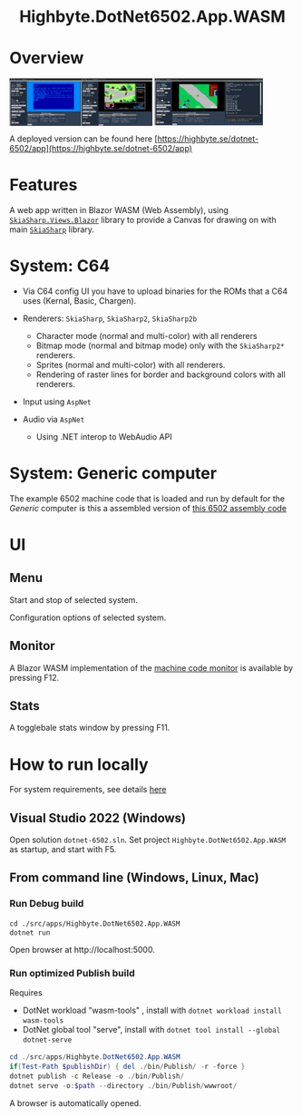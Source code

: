 <h1 align="center">Highbyte.DotNet6502.App.WASM</h1>

# Overview
<img align="top" src="Screenshots/WASM_C64_Basic.png" width="25%" height="25%" title="Blazor WebAssembly app, C64 Basic" /><img align="top" src="Screenshots/WASM_C64_LastNinja.png" width="25%" height="25%" title="BBlazor WebAssembly app, C64 Last Ninja" /> <img align="top" src="Screenshots/WASM_C64_Monitor.png" width="38%" height="38%" title="Blazor WebAssembly app, C64 monitor" />

A deployed version can be found here [https://highbyte.se/dotnet-6502/app](https://highbyte.se/dotnet-6502/app)

# Features
A web app written in Blazor WASM (Web Assembly), using [`SkiaSharp.Views.Blazor`](https://www.nuget.org/packages/SkiaSharp.Views.Blazor) library to provide a Canvas for drawing on with main [`SkiaSharp`](https://www.nuget.org/packages/SkiaSharp) library.

# System: C64 
- Via C64 config UI you have to upload binaries for the ROMs that a C64 uses (Kernal, Basic, Chargen).

- Renderers: `SkiaSharp`, `SkiaSharp2`, `SkiaSharp2b`
  - Character mode (normal and multi-color) with all renderers
  - Bitmap mode (normal and bitmap mode) only with the `SkiaSharp2*` renderers.
  - Sprites (normal and multi-color) with all renderers.
  - Rendering of raster lines for border and background colors with all renderers.

- Input using `AspNet`

- Audio via `AspNet`
  - Using .NET interop to WebAudio API

# System: Generic computer 
The example 6502 machine code that is loaded and run by default for the _Generic_ computer is this a assembled version of [this 6502 assembly code](../samples/Assembler/Generic/hostinteraction_scroll_text_and_cycle_colors.asm)


# UI

## Menu
Start and stop of selected system.

Configuration options of selected system.

## Monitor
A Blazor WASM implementation of the [machine code monitor](MONITOR.md) is available by pressing F12.

## Stats
A togglebale stats window by pressing F11.

# How to run locally

For system requirements, see details [here](DEVELOP.md#Requirements)

## Visual Studio 2022 (Windows)

Open solution `dotnet-6502.sln`.
Set project `Highbyte.DotNet6502.App.WASM` as startup, and start with F5.

## From command line (Windows, Linux, Mac)
### Run Debug build
``` 
cd ./src/apps/Highbyte.DotNet6502.App.WASM
dotnet run
```
Open browser at http://localhost:5000.

### Run optimized Publish build
Requires 
- DotNet workload "wasm-tools" , install with `dotnet workload install wasm-tools`
- DotNet global tool "serve", install with `dotnet tool install --global dotnet-serve`

```powershell 
cd ./src/apps/Highbyte.DotNet6502.App.WASM
if(Test-Path $publishDir) { del ./bin/Publish/ -r -force }
dotnet publish -c Release -o ./bin/Publish/
dotnet serve -o:$path --directory ./bin/Publish/wwwroot/
```
A browser is automatically opened.

